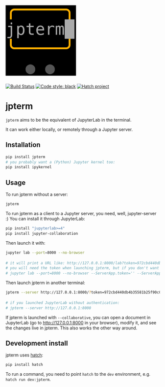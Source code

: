 <h1>
  <a href="https://github.com/davidbrochart/jpterm/">
    <picture>
      <source srcset="https://github.com/davidbrochart/jpterm/blob/assets/jpterm_logo.gif" type="image/gif">
      <img src="https://github.com/davidbrochart/jpterm/blob/assets/jpterm_logo.gif" alt="banner">
    </picture>
  </a>
</h1>

[![Build Status](https://github.com/davidbrochart/jpterm/workflows/CI/badge.svg)](https://github.com/davidbrochart/jpterm/actions)
[![Code style: black](https://img.shields.io/badge/code%20style-black-000000.svg)](https://github.com/psf/black)
[![Hatch project](https://img.shields.io/badge/%F0%9F%A5%9A-Hatch-4051b5.svg)](https://github.com/pypa/hatch)

# jpterm

`jpterm` aims to be the equivalent of JupyterLab in the terminal.

It can work either locally, or remotely through a Jupyter server.

## Installation

```bash
pip install jpterm
# you probably want a (Python) Jupyter kernel too:
pip install ipykernel
```

## Usage

To run jpterm without a server:

```bash
jpterm
```

To run jpterm as a client to a Jupyter server, you need, well, jupyter-server :) You can install it through JupyterLab:

```bash
pip install "jupyterlab>=4"
pip install jupyter-collaboration
```

Then launch it with:

```bash
jupyter lab --port=8000 --no-browser

# it will print a URL like: http://127.0.0.1:8000/lab?token=972cbd440db4b35581b25f90c0a88e3a1095534e18251ca8
# you will need the token when launching jpterm, but if you don't want to bother with authentication:
# jupyter lab --port=8000 --no-browser --ServerApp.token='' --ServerApp.password=''
```

Then launch jpterm in another terminal:

```bash
jpterm --server http://127.0.0.1:8000/?token=972cbd440db4b35581b25f90c0a88e3a1095534e18251ca8

# if you launched JupyterLab without authentication:
# jpterm --server http://127.0.0.1:8000
```

If jpterm is launched with `--collaborative`, you can open a document in
JupyterLab (go to http://127.0.0.1:8000 in your browser), modify it, and see the changes live
in jpterm. This also works the other way around.

## Development install

jpterm uses [hatch](https://hatch.pypa.io):

```bash
pip install hatch
```

To run a command, you need to point `hatch` to the `dev` environment, e.g. `hatch run dev:jpterm`.
